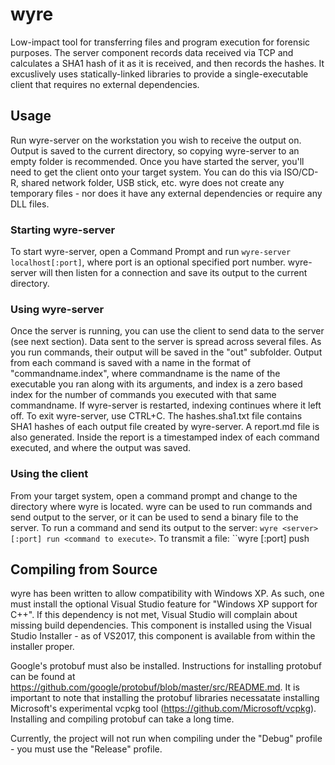 # wyre
Low-impact tool for transferring files and program execution for forensic purposes. The server component records data received via TCP and calculates a SHA1 hash of it as it is received, and then records the hashes. It excuslively uses statically-linked libraries to provide a single-executable client that requires no external dependencies. 

## Usage
Run wyre-server on the workstation you wish to receive the output on. Output is saved to the current directory, so copying wyre-server to an empty folder is recommended. Once you have started the server, you'll need to get the client onto your target system. You can do this via ISO/CD-R, shared network folder, USB stick, etc. wyre does not create any temporary files - nor does it have any external dependencies or require any DLL files.

### Starting wyre-server

To start wyre-server, open a Command Prompt and run ```wyre-server localhost[:port]```, where port is an optional specified port number. wyre-server will then listen for a connection and save its output to the current directory.

### Using wyre-server
Once the server is running, you can use the client to send data to the server (see next section). Data sent to the server is spread across several files. As you run commands, their output will be saved in the "out" subfolder. Output from each command is saved with a name in the format of "commandname.index", where commandname is the name of the executable you ran along with its arguments, and index is a zero based index for the number of commands you executed with that same commandname. If wyre-server is restarted, indexing continues where it left off. To exit wyre-server, use CTRL+C. The hashes.sha1.txt file contains SHA1 hashes of each output file created by wyre-server. A report.md file is also generated. Inside the report is a timestamped index of each command executed, and where the output was saved.

### Using the client
From your target system, open a command prompt and change to the directory where wyre is located. wyre can be used to run commands and send output to the server, or it can be used to send a binary file to the server. To run a command and send its output to the server: ```wyre <server>[:port] run <command to execute>```. To transmit a file: ``wyre <server>[:port] push <filename>

## Compiling from Source
wyre has been written to allow compatibility with Windows XP. As such, one must install the optional Visual Studio feature for "Windows XP support for C++". If this dependency is not met, Visual Studio will complain about missing build dependencies. This component is installed using the Visual Studio Installer - as of VS2017, this component is available from within the installer proper.

Google's protobuf must also be installed. Instructions for installing protobuf can be found at https://github.com/google/protobuf/blob/master/src/README.md. It is important to note that installing the protobuf libraries necessatate installing Microsoft's experimental vcpkg tool (https://github.com/Microsoft/vcpkg). Installing and compiling protobuf can take a long time.

Currently, the project will not run when compiling under the "Debug" profile - you must use the "Release" profile.
